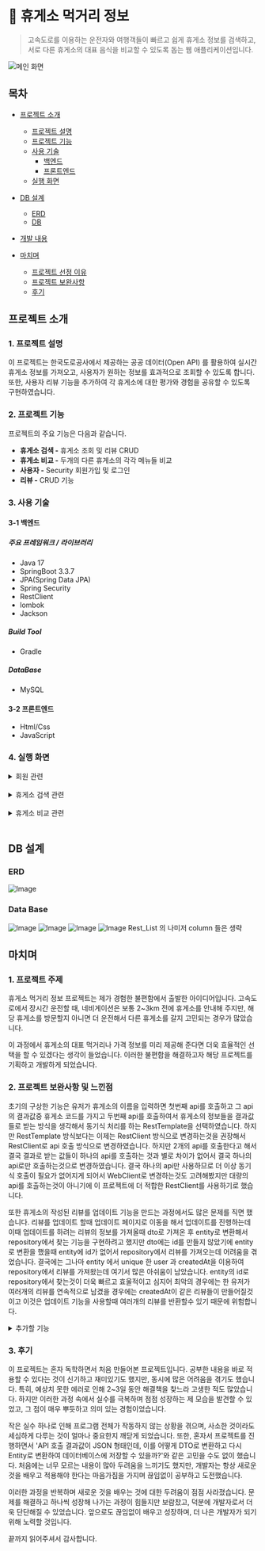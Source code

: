 # :paperclip: 휴게소 먹거리 정보
> 고속도로를 이용하는 운전자와 여행객들이 빠르고 쉽게 휴게소 정보를 검색하고, 서로 다른 휴게소의 대표 음식을 비교할 수 있도록 돕는 웹 애플리케이션입니다.

![메인 화면](https://github.com/user-attachments/assets/9a3fe432-f1c8-4c19-b00d-4bbf2192e821)

## 목차
- [프로젝트 소개](#프로젝트-소개)
    - [프로젝트 설명](#1-프로젝트-설명)
    - [프로젝트 기능](#2-프로젝트-기능)
    - [사용 기술](#3-사용-기술)
        - [백엔드](#3-1-백엔드)
        - [프론트엔드](#3-2-프론트엔드)
    - [실행 화면](#4-실행-화면)


- [DB 설계](#DB-설계)
    - [ERD](ERD)
    - [DB](Data-Base)

- [개발 내용](#개발-내용)

- [마치며](#마치며)
    - [프로젝트 선정 이유](#1프로젝트-주제)
    - [프로젝트 보완사항](#2-프로젝트-보완사항-및-느낀점)
    - [후기](#2-후기)

## 프로젝트 소개
### 1. 프로젝트 설명

이 프로젝트는 한국도로공사에서 제공하는 공공 데이터(Open API) 를 활용하여 실시간 휴게소 정보를 가져오고, 사용자가 원하는 정보를 효과적으로 조회할 수 있도록 합니다. 또한, 사용자 리뷰 기능을 추가하여 각 휴게소에 대한 평가와 경험을 공유할 수 있도록 구현하였습니다.

### 2. 프로젝트 기능

프로젝트의 주요 기능은 다음과 같습니다.
- **휴게소 검색 -** 휴게소 조회 및 리뷰 CRUD
-  **휴게소 비교 -** 두개의 다른 휴게소의 각각 메뉴들 비교
- **사용자 -** Security 회원가입 및 로그인
- **리뷰 -** CRUD 기능

### 3. 사용 기술

#### 3-1 백엔드

##### 주요 프레임워크 / 라이브러리
- Java 17
- SpringBoot 3.3.7
- JPA(Spring Data JPA)
- Spring Security
- RestClient
- lombok
- Jackson
##### Build Tool
- Gradle 

##### DataBase
- MySQL 

#### 3-2 프론트엔드
- Html/Css
- JavaScript


### 4. 실행 화면

  <details>
    <summary>회원 관련</summary>   

**1. 회원가입 화면**   
![Image](https://github.com/user-attachments/assets/26c94cca-2c90-4088-814d-dd6a3d7f90a2)  

회원가입 시 유효성 검사 및 중복확인을 진행하며 완료시 회원 정보를 저장하고 로그인 화면으로 이동한다.

**2. 로그인 화면**   
 ![Image](https://github.com/user-attachments/assets/07dcfe4d-99fa-4c97-98a0-990ba335e772)  
![Image](https://github.com/user-attachments/assets/bbfd1950-d008-406a-a7fd-59b3c2a6f567)  
로그인 실패시 로그인에 실패했다는메시지가 나오고, 로그인에 성공하면 home 으로 
이동한다.

**3. 회원정보 화면**   
![Image](https://github.com/user-attachments/assets/bcae4777-3065-474f-987f-8c8727a8f8e1)   
이름과 이메일을 볼수있고 자신이 남긴 리뷰들을 수정, 삭제를 할수있다.

  </details>
  <br/>   

  <details>
    <summary>휴게소 검색 관련</summary>   

**1. 휴게소 검색 화면**   
![Image](https://github.com/user-attachments/assets/0f9d1be7-6586-4dc6-ab51-fe9fbac79757) 
우리나라에 있는 모든 휴게소를 검색가능하다. 휴게소를 검색할때 휴게소 이름과
방향을 요함. 예)경주(부산)휴게소

**2. 휴게소 검색 결과 화면**   
![Image](https://github.com/user-attachments/assets/49b24edf-9251-4e16-9b3e-28f19003705d) 
휴게소의 메뉴와 가격 또한 추천메뉴도 볼수있고, 회원들의 리뷰를 볼수있다.
자신의 리뷰를 작성, 수정, 삭제 가능하다.

**3. 리뷰 수정**   
![Image](https://github.com/user-attachments/assets/98620a8e-3d06-485d-84f6-703585756ffa)  
리뷰 수정을 마치면 휴게소 검색 페이지로 이동한다.

  </details>
  <br/>   
  
 <details>
    <summary>휴게소 비교 관련</summary>   

**1. 휴게소 비교 검색 화면**   
![Image](https://github.com/user-attachments/assets/f4caf9c4-f0bf-428b-b25b-ca2cc35f4b89)
2개의 휴게소를 검색가능하다. 휴게소를 검색할때 휴게소 이름과
방향을 요함. 예) 경주(부산)휴게소


**2. 휴게소 비교 검색 결과 화면**   
![Image](https://github.com/user-attachments/assets/05771c82-da98-4d88-a7c6-999583566148)
2개의 다른 휴게소의 메뉴들과 가격을 한눈에 비교할수있다.

  </details>
  <br/>   

## DB 설계 

###  ERD

![Image](https://github.com/user-attachments/assets/def5d560-c1e8-4cee-acab-247611c0b5e2)

### Data Base
![Image](https://github.com/user-attachments/assets/63475cbf-9eba-41fe-a1d0-1c1720ebb7ee)
![Image](https://github.com/user-attachments/assets/1c1e72f7-bc61-4327-a43e-f8bb34091b51)
![Image](https://github.com/user-attachments/assets/25b797a7-a479-4b65-866c-4cf37c521310)
![Image](https://github.com/user-attachments/assets/3d2d6898-1961-40b1-827f-b2278aecb355)
Rest_List 의 나미저 column 들은 생략
<br/>


## 마치며

### 1. 프로젝트 주제

휴게소 먹거리 정보 프로젝트는 제가 경험한 불편함에서 출발한 아이디어입니다. 고속도로에서 장시간 운전할 때, 네비게이션은 보통 2~3km 전에 휴게소를 안내해 주지만, 해당 휴게소를 방문할지 아니면 더 운전해서 다른 휴게소를 갈지 고민되는 경우가 많았습니다.

이 과정에서 휴게소의 대표 먹거리나 가격 정보를 미리 제공해 준다면 더욱 효율적인 선택을 할 수 있겠다는 생각이 들었습니다. 이러한 불편함을 해결하고자 해당 프로젝트를 기획하고 개발하게 되었습니다. 

### 2. 프로젝트 보완사항 및 느낀점
초기의 구상한 기능은 유저가 휴게소의 이름을 입력하면 첫번째 api를 호출하고 그 api의 결과값중 휴게소 코드를 가지고 두번째 api를 호출하여서 휴게소의 정보들을 결과값들로 받는 방식을 생각해서 동기식 처리를 하는 RestTemplate을 선택하였습니다. 하지만 RestTemplate 방식보다는 이제는 RestClient 방식으로 변경하는것을 권장해서 RestClient로 api 호출 방식으로 변경하였습니다. 하지만 2개의 api를 호출한다고 해서 결국 결과로 받는 값들이 하나의 api를 호출하는 것과 별로 차이가 없어서 결국 하나의 api로만 호출하는것으로 변경하였습니다. 결국 하나의 api만 사용하므로 더 이상 동기식 호출이 필요가 없어지게 되어서 WebClient로 변경하는것도 고려해봤지만 대량의 api를 호출하는것이 아니기에 이 프로젝트에 더 적합한 RestClient를 사용하기로 했습니다.

또한 휴게소의 작성된 리뷰를 업데이트 기능을 만드는 과정에서도 많은 문제를 직면 했습니다. 리뷰를 업데이트 할때 업데이트 페이지로 이동을 해서 업데이트를 진행하는데 이때 업데이트를 하려는 리뷰의 정보를 가져올때 dto로 가져온 후 entity로 변환해서 repository에서 찾는 기능을 구현하려고 했지만 dto에는 id를 만들지 않았기에 entity로 변환을 했을때 entity에 id가 없어서 repository에서 리뷰를 가져오는데 어려움을 겪었습니다. 결국에는 그나마 entity 에서 unique 한 user 과 createdAt을 이용하여 repository에서 리뷰를 가져왔는데 여기서 많은 아쉬움이 남았습니다. entity의 id로 repository에서 찾는것이 더욱 빠르고 효울적이고 심지어 최악의 경우에는 한 유저가 여러개의 리뷰를 연속적으로 남겼을 경우에는 createdAt이 같은 리뷰들이 만들어질것이고 이것은 업데이트 기능을 사용할때 여러개의 리뷰를 반환할수 있기 때문에 위험합니다.


   <details>
  <summary>추가할 기능 </summary>


- 리뷰 dto 개선
- 리뷰에 사진 업로드 기능 추가
- 리뷰에 좋아요 기능 추가
- 휴게소 비교 기능에 휴게소 각각의 평균 평점 혹은 좋아요 개수 추가

</details>  


### 3. 후기

이 프로젝트는 혼자 독학하면서 처음 만들어본 프로젝트입니다. 공부한 내용을 바로 적용할 수 있다는 것이 신기하고 재미있기도 했지만, 동시에 많은 어려움을 겪기도 했습니다. 특히, 예상치 못한 에러로 인해 2~3일 동안 해결책을 찾느라 고생한 적도 많았습니다. 하지만 이러한 과정 속에서 실수를 극복하며 점점 성장하는 제 모습을 발견할 수 있었고, 그 점이 매우 뿌듯하고 의미 있는 경험이었습니다.

작은 실수 하나로 인해 프로그램 전체가 작동하지 않는 상황을 겪으며, 사소한 것이라도 세심하게 다루는 것이 얼마나 중요한지 깨닫게 되었습니다. 또한, 혼자서 프로젝트를 진행하면서 'API 호출 결과값이 JSON 형태인데, 이를 어떻게 DTO로 변환하고 다시 Entity로 변환하여 데이터베이스에 저장할 수 있을까?'와 같은 고민을 수도 없이 했습니다. 처음에는 너무 모르는 내용이 많아 두려움을 느끼기도 했지만, 개발자는 항상 새로운 것을 배우고 적용해야 한다는 마음가짐을 가지며 끊임없이 공부하고 도전했습니다.

이러한 과정을 반복하며 새로운 것을 배우는 것에 대한 두려움이 점점 사라졌습니다. 문제를 해결하고 하나씩 성장해 나가는 과정이 힘들지만 보람찼고, 덕분에 개발자로서 더욱 단단해질 수 있었습니다. 앞으로도 끊임없이 배우고 성장하며, 더 나은 개발자가 되기 위해 노력할 것입니다.

끝까지 읽어주셔서 감사합니다.
